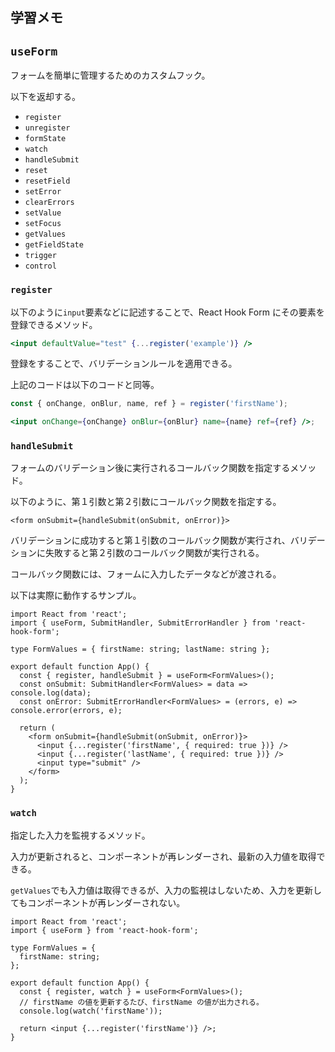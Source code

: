 ## 学習メモ

## `useForm`

フォームを簡単に管理するためのカスタムフック。

以下を返却する。

- `register`
- `unregister`
- `formState`
- `watch`
- `handleSubmit`
- `reset`
- `resetField`
- `setError`
- `clearErrors`
- `setValue`
- `setFocus`
- `getValues`
- `getFieldState`
- `trigger`
- `control`

### `register`

以下のように`input`要素などに記述することで、React Hook Form にその要素を登録できるメソッド。

```jsx
<input defaultValue="test" {...register('example')} />
```

登録をすることで、バリデーションルールを適用できる。

上記のコードは以下のコードと同等。

```jsx
const { onChange, onBlur, name, ref } = register('firstName');

<input onChange={onChange} onBlur={onBlur} name={name} ref={ref} />;
```

### `handleSubmit`

フォームのバリデーション後に実行されるコールバック関数を指定するメソッド。

以下のように、第１引数と第２引数にコールバック関数を指定する。

```tsx
<form onSubmit={handleSubmit(onSubmit, onError)}>
```

バリデーションに成功すると第１引数のコールバック関数が実行され、バリデーションに失敗すると第２引数のコールバック関数が実行される。

コールバック関数には、フォームに入力したデータなどが渡される。

以下は実際に動作するサンプル。

```tsx
import React from 'react';
import { useForm, SubmitHandler, SubmitErrorHandler } from 'react-hook-form';

type FormValues = { firstName: string; lastName: string };

export default function App() {
  const { register, handleSubmit } = useForm<FormValues>();
  const onSubmit: SubmitHandler<FormValues> = data => console.log(data);
  const onError: SubmitErrorHandler<FormValues> = (errors, e) => console.error(errors, e);

  return (
    <form onSubmit={handleSubmit(onSubmit, onError)}>
      <input {...register('firstName', { required: true })} />
      <input {...register('lastName', { required: true })} />
      <input type="submit" />
    </form>
  );
}
```

### `watch`

指定した入力を監視するメソッド。

入力が更新されると、コンポーネントが再レンダーされ、最新の入力値を取得できる。

`getValues`でも入力値は取得できるが、入力の監視はしないため、入力を更新してもコンポーネントが再レンダーされない。

```tsx
import React from 'react';
import { useForm } from 'react-hook-form';

type FormValues = {
  firstName: string;
};

export default function App() {
  const { register, watch } = useForm<FormValues>();
  // firstName の値を更新するたび、firstName の値が出力される。
  console.log(watch('firstName'));

  return <input {...register('firstName')} />;
}
```
